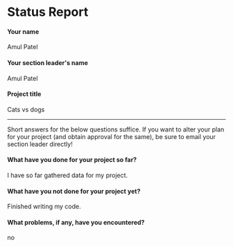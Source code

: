 # Status Report

#### Your name

Amul Patel

#### Your section leader's name

Amul Patel

#### Project title

Cats vs dogs 

***

Short answers for the below questions suffice. If you want to alter your plan for your project (and obtain approval for the same), be sure to email your section leader directly!

#### What have you done for your project so far?

I have so far gathered data for my project.

#### What have you not done for your project yet?

Finished writing my code.

#### What problems, if any, have you encountered?

no
